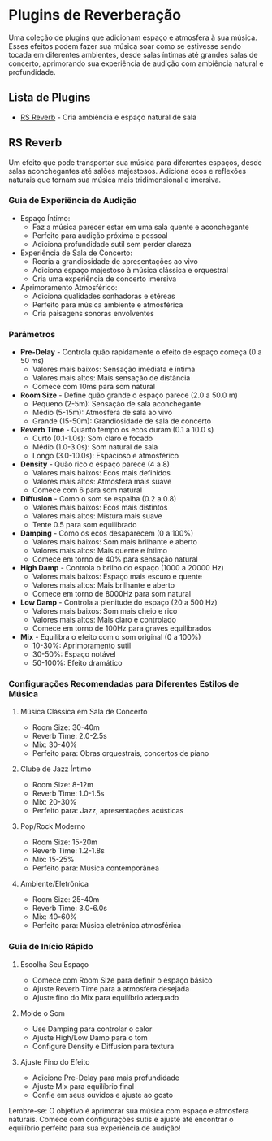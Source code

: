 # Plugins de Reverberação

Uma coleção de plugins que adicionam espaço e atmosfera à sua música. Esses efeitos podem fazer sua música soar como se estivesse sendo tocada em diferentes ambientes, desde salas íntimas até grandes salas de concerto, aprimorando sua experiência de audição com ambiência natural e profundidade.

## Lista de Plugins

- [RS Reverb](#rs-reverb) - Cria ambiência e espaço natural de sala

## RS Reverb

Um efeito que pode transportar sua música para diferentes espaços, desde salas aconchegantes até salões majestosos. Adiciona ecos e reflexões naturais que tornam sua música mais tridimensional e imersiva.

### Guia de Experiência de Audição
- Espaço Íntimo:
  - Faz a música parecer estar em uma sala quente e aconchegante
  - Perfeito para audição próxima e pessoal
  - Adiciona profundidade sutil sem perder clareza
- Experiência de Sala de Concerto:
  - Recria a grandiosidade de apresentações ao vivo
  - Adiciona espaço majestoso à música clássica e orquestral
  - Cria uma experiência de concerto imersiva
- Aprimoramento Atmosférico:
  - Adiciona qualidades sonhadoras e etéreas
  - Perfeito para música ambiente e atmosférica
  - Cria paisagens sonoras envolventes

### Parâmetros
- **Pre-Delay** - Controla quão rapidamente o efeito de espaço começa (0 a 50 ms)
  - Valores mais baixos: Sensação imediata e íntima
  - Valores mais altos: Mais sensação de distância
  - Comece com 10ms para som natural
- **Room Size** - Define quão grande o espaço parece (2.0 a 50.0 m)
  - Pequeno (2-5m): Sensação de sala aconchegante
  - Médio (5-15m): Atmosfera de sala ao vivo
  - Grande (15-50m): Grandiosidade de sala de concerto
- **Reverb Time** - Quanto tempo os ecos duram (0.1 a 10.0 s)
  - Curto (0.1-1.0s): Som claro e focado
  - Médio (1.0-3.0s): Som natural de sala
  - Longo (3.0-10.0s): Espacioso e atmosférico
- **Density** - Quão rico o espaço parece (4 a 8)
  - Valores mais baixos: Ecos mais definidos
  - Valores mais altos: Atmosfera mais suave
  - Comece com 6 para som natural
- **Diffusion** - Como o som se espalha (0.2 a 0.8)
  - Valores mais baixos: Ecos mais distintos
  - Valores mais altos: Mistura mais suave
  - Tente 0.5 para som equilibrado
- **Damping** - Como os ecos desaparecem (0 a 100%)
  - Valores mais baixos: Som mais brilhante e aberto
  - Valores mais altos: Mais quente e íntimo
  - Comece em torno de 40% para sensação natural
- **High Damp** - Controla o brilho do espaço (1000 a 20000 Hz)
  - Valores mais baixos: Espaço mais escuro e quente
  - Valores mais altos: Mais brilhante e aberto
  - Comece em torno de 8000Hz para som natural
- **Low Damp** - Controla a plenitude do espaço (20 a 500 Hz)
  - Valores mais baixos: Som mais cheio e rico
  - Valores mais altos: Mais claro e controlado
  - Comece em torno de 100Hz para graves equilibrados
- **Mix** - Equilibra o efeito com o som original (0 a 100%)
  - 10-30%: Aprimoramento sutil
  - 30-50%: Espaço notável
  - 50-100%: Efeito dramático

### Configurações Recomendadas para Diferentes Estilos de Música

1. Música Clássica em Sala de Concerto
   - Room Size: 30-40m
   - Reverb Time: 2.0-2.5s
   - Mix: 30-40%
   - Perfeito para: Obras orquestrais, concertos de piano

2. Clube de Jazz Íntimo
   - Room Size: 8-12m
   - Reverb Time: 1.0-1.5s
   - Mix: 20-30%
   - Perfeito para: Jazz, apresentações acústicas

3. Pop/Rock Moderno
   - Room Size: 15-20m
   - Reverb Time: 1.2-1.8s
   - Mix: 15-25%
   - Perfeito para: Música contemporânea

4. Ambiente/Eletrônica
   - Room Size: 25-40m
   - Reverb Time: 3.0-6.0s
   - Mix: 40-60%
   - Perfeito para: Música eletrônica atmosférica

### Guia de Início Rápido

1. Escolha Seu Espaço
   - Comece com Room Size para definir o espaço básico
   - Ajuste Reverb Time para a atmosfera desejada
   - Ajuste fino do Mix para equilíbrio adequado

2. Molde o Som
   - Use Damping para controlar o calor
   - Ajuste High/Low Damp para o tom
   - Configure Density e Diffusion para textura

3. Ajuste Fino do Efeito
   - Adicione Pre-Delay para mais profundidade
   - Ajuste Mix para equilíbrio final
   - Confie em seus ouvidos e ajuste ao gosto

Lembre-se: O objetivo é aprimorar sua música com espaço e atmosfera naturais. Comece com configurações sutis e ajuste até encontrar o equilíbrio perfeito para sua experiência de audição!
